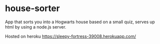 # house-sorter

App that sorts you into a Hogwarts house based on a small quiz, serves up html by using a node.js server.

Hosted on heroku https://sleepy-fortress-39008.herokuapp.com/